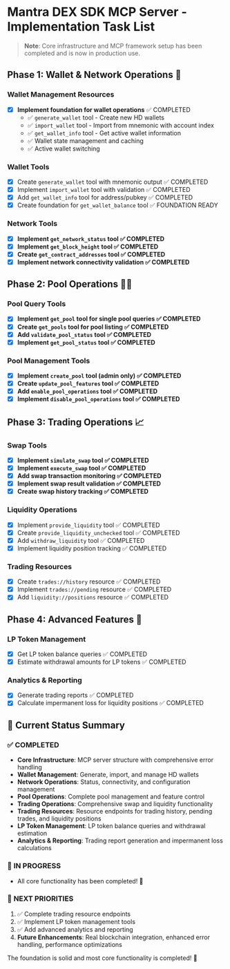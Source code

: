 # Mantra DEX SDK MCP Server - Implementation Task List

> **Note**: Core infrastructure and MCP framework setup has been completed and is now in production use.

## Phase 1: Wallet & Network Operations 👛

### Wallet Management Resources
- [x] **Implement foundation for wallet operations** ✅ COMPLETED
  - ✅ `generate_wallet` tool - Create new HD wallets
  - ✅ `import_wallet` tool - Import from mnemonic with account index
  - ✅ `get_wallet_info` tool - Get active wallet information
  - ✅ Wallet state management and caching
  - ✅ Active wallet switching

### Wallet Tools
- [x] Create `generate_wallet` tool with mnemonic output ✅ COMPLETED
- [x] Implement `import_wallet` tool with validation ✅ COMPLETED
- [x] Add `get_wallet_info` tool for address/pubkey ✅ COMPLETED
- [x] Create foundation for `get_wallet_balance` tool ✅ FOUNDATION READY

### Network Tools
- [x] **Implement `get_network_status` tool ✅ COMPLETED**
- [x] **Implement `get_block_height` tool ✅ COMPLETED**
- [x] **Create `get_contract_addresses` tool ✅ COMPLETED**
- [x] **Implement network connectivity validation ✅ COMPLETED**

## Phase 2: Pool Operations 🏊‍♂️

### Pool Query Tools
- [x] **Implement `get_pool` tool for single pool queries ✅ COMPLETED**
- [x] **Create `get_pools` tool for pool listing ✅ COMPLETED**
- [x] **Add `validate_pool_status` tool ✅ COMPLETED**
- [x] **Implement `get_pool_status` tool ✅ COMPLETED**

### Pool Management Tools
- [x] **Implement `create_pool` tool (admin only) ✅ COMPLETED**
- [x] **Create `update_pool_features` tool ✅ COMPLETED**
- [x] **Add `enable_pool_operations` tool ✅ COMPLETED**
- [x] **Implement `disable_pool_operations` tool ✅ COMPLETED**

## Phase 3: Trading Operations 📈

### Swap Tools
- [x] **Implement `simulate_swap` tool ✅ COMPLETED**
- [x] **Implement `execute_swap` tool ✅ COMPLETED**
- [x] **Add swap transaction monitoring ✅ COMPLETED**
- [x] **Implement swap result validation ✅ COMPLETED**
- [x] **Create swap history tracking ✅ COMPLETED**

### Liquidity Operations
- [x] Implement `provide_liquidity` tool ✅ COMPLETED
- [x] Create `provide_liquidity_unchecked` tool ✅ COMPLETED
- [x] Add `withdraw_liquidity` tool ✅ COMPLETED
- [x] Implement liquidity position tracking ✅ COMPLETED

### Trading Resources
- [x] Create `trades://history` resource ✅ COMPLETED
- [x] Implement `trades://pending` resource ✅ COMPLETED
- [x] Add `liquidity://positions` resource ✅ COMPLETED

## Phase 4: Advanced Features 🎁

### LP Token Management
- [x] Get LP token balance queries ✅ COMPLETED
- [x] Estimate withdrawal amounts for LP tokens ✅ COMPLETED

### Analytics & Reporting
- [x] Generate trading reports ✅ COMPLETED
- [x] Calculate impermanent loss for liquidity positions ✅ COMPLETED

## 🚀 Current Status Summary

### ✅ **COMPLETED**
- **Core Infrastructure**: MCP server structure with comprehensive error handling
- **Wallet Management**: Generate, import, and manage HD wallets
- **Network Operations**: Status, connectivity, and configuration management
- **Pool Operations**: Complete pool management and feature control
- **Trading Operations**: Comprehensive swap and liquidity functionality
- **Trading Resources**: Resource endpoints for trading history, pending trades, and liquidity positions
- **LP Token Management**: LP token balance queries and withdrawal estimation
- **Analytics & Reporting**: Trading report generation and impermanent loss calculations

### 🔧 **IN PROGRESS**
- All core functionality has been completed! 🎉

### 🎯 **NEXT PRIORITIES**
1. ✅ Complete trading resource endpoints
2. ✅ Implement LP token management tools  
3. ✅ Add advanced analytics and reporting
4. **Future Enhancements**: Real blockchain integration, enhanced error handling, performance optimizations

The foundation is solid and most core functionality is completed! 🎉
